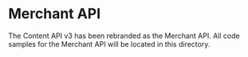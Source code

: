 # Merchant API 

The Content API v3 has been rebranded as the Merchant API. All code samples for the Merchant API will be located in this directory.